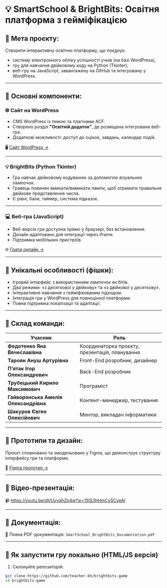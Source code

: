 # 💡 SmartSchool & BrightBits: Освітня платформа з гейміфікацією

## 🧠 Мета проєкту:
Створити інтерактивну освітню платформу, що поєднує:
- систему електронного обліку успішності учнів (на базі WordPress),
- гру для навчання двійковому коду на Python (Tkinter),
- веб-гру на JavaScript, завантажену на GitHub та інтегровану у WordPress.

---

## 🔧 Основні компоненти:

### 🌐 Сайт на WordPress
- CMS WordPress із темою та плагінами ACF.
- Створено розділ **"Освітній додаток"**, де розміщена інтегрована веб-гра.
- Додаткові можливості: доступ до оцінок, завдань, календар подій.

🖥 [Сайт WordPress →](https://e-journal.getenjoyment.net/освітній-додаток/)

---

### 💡 BrightBits (Python Tkinter)
- Гра навчає двійковому кодуванню за допомогою візуальних лампочок.
- Гравець повинен вмикати/вимикати лампи, щоб отримати правильне двійкове представлення числа.
- Є рівні, бали, таймер, система підказок.

---

### 💻 Веб-гра (JavaScript)
- Веб-версія гри доступна прямо у браузері, без встановлення.
- Дизайн адаптовано для інтеграції через iframe.
- Підтримка мобільних пристроїв.

🌐 [Грати онлайн →](https://alphacodekh.github.io/brights_game/)

---

## 🧩 Унікальні особливості (фішки):
- Ігровий інтерфейс з використанням лампочок як бітів.
- Два режими: «з десяткової у двійкову» та «з двійкової у десяткову».
- Інтерактивне навчання з гейміфікованим підходом.
- Інтеграція гри у WordPress для повноцінної платформи.
- Повна підтримка локалізації та адаптації.

---

## 👥 Склад команди:

| Учасник | Роль |
|--------|------|
| **Федотенко Яна Вячеславівна** | Координаторка проєкту, презентація, планування |
| **Тароян Ануш Артурівна** | Front-End розробник, дизайнер |
| **П’ятак Ігор Олександрович** | Back-End розробник |
| **Трубецький Кирило Максимович** | Програміст |
| **Гайворонська Амелія Олександрівна** | Контент-менеджер, тестування |
| **Шакуров Євген Олексійович** | Ментор, викладач інформатики |

---

## 🎨 Прототипи та дизайн:
Проєкт сплановано та змодельовано у Figma, що демонструє структуру інтерфейсу гри та платформи.

🎨 [Figma прототип →](https://www.figma.com/board/hbCJmndreRqTGxvBZWWPFh/Untitled--Copy-?node-id=0-1)

---

## 🎥 Відео-презентація:
📹 https://youtu.be/dVUyvqhZp4w?si=15IS3hHmCySCyeAI

---

## 📄 Документація:
📘 Повна PDF-документація: `SmartSchool_BrightBits_Documentation.pdf`

---

## 🧪 Як запустити гру локально (HTML/JS версія)

1. Склонуйте репозиторій:
```bash
git clone https://github.com/teacher-kh/brightbits-game
cd brightbits-game
